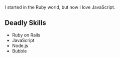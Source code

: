 I started in the Ruby world, but now I love JavaScript.

## Deadly Skills

* Ruby on Rails
* JavaScript
* Node.js
* Bubble
